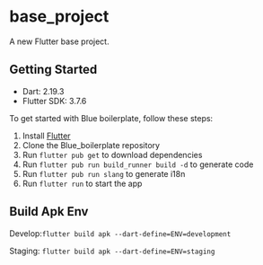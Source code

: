 # base_project

A new Flutter base project.

## Getting Started

- Dart: 2.19.3
- Flutter SDK: 3.7.6

To get started with Blue boilerplate, follow these steps:

1. Install [Flutter](https://flutter.dev)
2. Clone the Blue_boilerplate repository
3. Run `flutter pub get` to download dependencies
4. Run `flutter pub run build_runner build -d` to generate code
5. Run `flutter pub run slang` to generate i18n
6. Run `flutter run` to start the app

## Build Apk Env

Develop:`flutter build apk --dart-define=ENV=development`

Staging: `flutter build apk --dart-define=ENV=staging`
